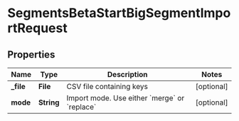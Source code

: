 

# SegmentsBetaStartBigSegmentImportRequest


## Properties

| Name | Type | Description | Notes |
|------------ | ------------- | ------------- | -------------|
|**_file** | **File** | CSV file containing keys |  [optional] |
|**mode** | **String** | Import mode. Use either &#x60;merge&#x60; or &#x60;replace&#x60; |  [optional] |



